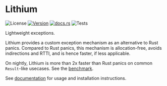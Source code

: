 # Lithium

![License](https://img.shields.io/crates/l/lithium) [![Version](https://img.shields.io/crates/v/lithium)](https://crates.io/crates/lithium) [![docs.rs](https://img.shields.io/docsrs/lithium)](https://docs.rs/lithium) ![Tests](https://github.com/iex-rs/lithium/actions/workflows/ci.yml/badge.svg)

Lightweight exceptions.

Lithium provides a custom exception mechanism as an alternative to Rust panics. Compared to Rust panics, this mechanism is allocation-free, avoids indirections and RTTI, and is hence faster, if less applicable.

On nightly, Lithium is more than 2x faster than Rust panics on common `Result`-like usecases. See the [benchmark](benches/bench.rs).

See [documentation](https://docs.rs/lithium) for usage and installation instructions.
